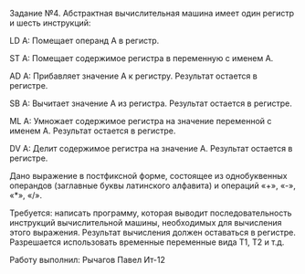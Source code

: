 Задание №4. Абстрактная вычислительная машина имеет один регистр и шесть инструкций:

LD A: Помещает операнд A в регистр.

ST A: Помещает содержимое регистра в переменную с именем A.

AD A: Прибавляет значение A к регистру. Результат остается в регистре.

SB A: Вычитает значение A из регистра. Результат остается в регистре.

ML A: Умножает содержимое регистра на значение переменной с именем A. Результат остается в регистре.

DV A: Делит содержимое регистра на значение A. Результат остается в регистре.


Дано выражение в постфиксной форме, состоящее из однобуквенных операндов (заглавные буквы латинского алфавита) и операций «+», «-», «*», «/».

Требуется: написать программу, которая выводит последовательность инструкций вычислительной машины, необходимых для вычисления этого выражения. Результат вычисления должен оставаться в регистре. Разрешается использовать временные переменные вида T1, T2 и т.д.

Работу выполнил: Рычагов Павел Ит-12
